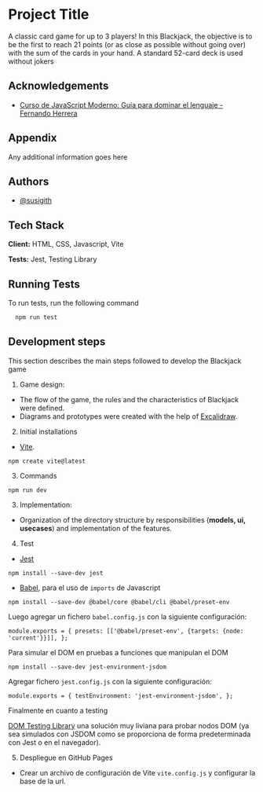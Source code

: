 # Project Title

A classic card game for up to 3 players! In this Blackjack, the objective is to be the first to reach 21 points (or as close as possible without going over) with the sum of the cards in your hand. A standard 52-card deck is used without jokers

## Acknowledgements

- [Curso de JavaScript Moderno: Guía para dominar el lenguaje - Fernando Herrera](https://cursos.devtalles.com/courses/javascript-moderno)

## Appendix

Any additional information goes here

## Authors

- [@susigith](https://github.com/susigith)

## Tech Stack

**Client:** HTML, CSS, Javascript, Vite

**Tests:** Jest, Testing Library

## Running Tests

To run tests, run the following command

```bash
  npm run test
```

## Development steps

This section describes the main steps followed to develop the Blackjack game

1. Game design:

- The flow of the game, the rules and the characteristics of Blackjack were defined.
- Diagrams and prototypes were created with the help of [Excalidraw](https://excalidraw.com/).

2. Initial installations

- [Vite](https://vitejs.dev/).

`npm create vite@latest`

3. Commands

`npm run dev`

3. Implementation:

- Organization of the directory structure by responsibilities (**models, ui, usecases**) and implementation of the features.

4. Test

- [Jest](https://jestjs.io/)

`npm install --save-dev jest`

- [Babel](https://babeljs.io/), para el uso de `imports` de Javascript

`npm install --save-dev @babel/core @babel/cli @babel/preset-env`

Luego agregar un fichero `babel.config.js` con la siguiente configuración:

`module.exports = {
  presets: [['@babel/preset-env', {targets: {node: 'current'}}]],
};`

Para simular el DOM en pruebas a funciones que manipulan el DOM

`npm install --save-dev jest-environment-jsdom`

Agregar fichero `jest.config.js` con la siguiente configuración:

`module.exports = {
  testEnvironment: 'jest-environment-jsdom',
};`

Finalmente en cuanto a testing

[DOM Testing Library](https://testing-library.com/docs/dom-testing-library/install) una solución muy liviana para probar nodos DOM (ya sea simulados con JSDOM como se proporciona de forma predeterminada con Jest o en el navegador).

5. Despliegue en GitHub Pages

- Crear un archivo de configuración de Vite `vite.config.js` y configurar la base de la url.

